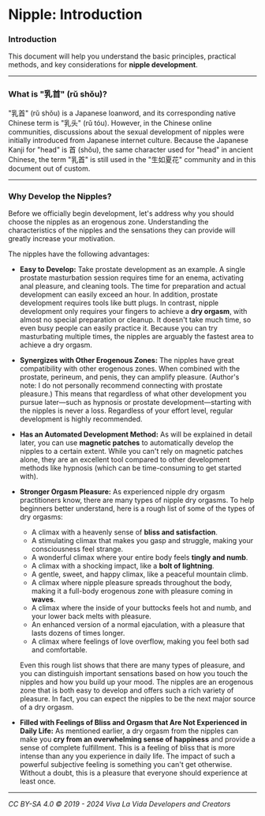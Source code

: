 # Nipple: Introduction

### Introduction



This document will help you understand the basic principles, practical methods, and key considerations for **nipple development**.

------



### What is "乳首" (rǔ shǒu)?



"乳首" (rǔ shǒu) is a Japanese loanword, and its corresponding native Chinese term is "乳头" (rǔ tóu). However, in the Chinese online communities, discussions about the sexual development of nipples were initially introduced from Japanese internet culture. Because the Japanese Kanji for "head" is 首 (shǒu), the same character used for "head" in ancient Chinese, the term "乳首" is still used in the "生如夏花" community and in this document out of custom.

------



### Why Develop the Nipples?



Before we officially begin development, let's address why you should choose the nipples as an erogenous zone. Understanding the characteristics of the nipples and the sensations they can provide will greatly increase your motivation.

The nipples have the following advantages:

- **Easy to Develop:** Take prostate development as an example. A single prostate masturbation session requires time for an enema, activating anal pleasure, and cleaning tools. The time for preparation and actual development can easily exceed an hour. In addition, prostate development requires tools like butt plugs. In contrast, nipple development only requires your fingers to achieve a **dry orgasm**, with almost no special preparation or cleanup. It doesn't take much time, so even busy people can easily practice it. Because you can try masturbating multiple times, the nipples are arguably the fastest area to achieve a dry orgasm.

- **Synergizes with Other Erogenous Zones:** The nipples have great compatibility with other erogenous zones. When combined with the prostate, perineum, and penis, they can amplify pleasure. (Author's note: I do not personally recommend connecting with prostate pleasure.) This means that regardless of what other development you pursue later—such as hypnosis or prostate development—starting with the nipples is never a loss. Regardless of your effort level, regular development is highly recommended.

- **Has an Automated Development Method:** As will be explained in detail later, you can use **magnetic patches** to automatically develop the nipples to a certain extent. While you can't rely on magnetic patches alone, they are an excellent tool compared to other development methods like hypnosis (which can be time-consuming to get started with).

- **Stronger Orgasm Pleasure:** As experienced nipple dry orgasm practitioners know, there are many types of nipple dry orgasms. To help beginners better understand, here is a rough list of some of the types of dry orgasms:

  - A climax with a heavenly sense of **bliss and satisfaction**.
  - A stimulating climax that makes you gasp and struggle, making your consciousness feel strange.
  - A wonderful climax where your entire body feels **tingly and numb**.
  - A climax with a shocking impact, like a **bolt of lightning**.
  - A gentle, sweet, and happy climax, like a peaceful mountain climb.
  - A climax where nipple pleasure spreads throughout the body, making it a full-body erogenous zone with pleasure coming in **waves**.
  - A climax where the inside of your buttocks feels hot and numb, and your lower back melts with pleasure.
  - An enhanced version of a normal ejaculation, with a pleasure that lasts dozens of times longer.
  - A climax where feelings of love overflow, making you feel both sad and comfortable.

  Even this rough list shows that there are many types of pleasure, and you can distinguish important sensations based on how you touch the nipples and how you build up your mood. The nipples are an erogenous zone that is both easy to develop and offers such a rich variety of pleasure. In fact, you can expect the nipples to be the next major source of a dry orgasm.

- **Filled with Feelings of Bliss and Orgasm that Are Not Experienced in Daily Life:** As mentioned earlier, a dry orgasm from the nipples can make you **cry from an overwhelming sense of happiness** and provide a sense of complete fulfillment. This is a feeling of bliss that is more intense than any you experience in daily life. The impact of such a powerful subjective feeling is something you can't get otherwise. Without a doubt, this is a pleasure that everyone should experience at least once.

---

*CC BY-SA 4.0 © 2019 - 2024 Viva La Vida Developers and Creators*